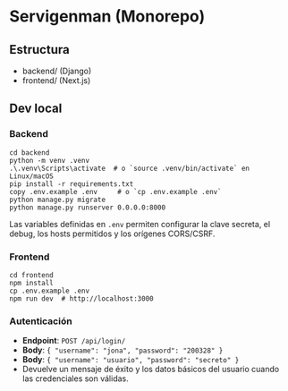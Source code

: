 ﻿# Servigenman (Monorepo)

## Estructura
- backend/ (Django)
- frontend/ (Next.js)

## Dev local
### Backend
```
cd backend
python -m venv .venv
.\.venv\Scripts\activate  # o `source .venv/bin/activate` en Linux/macOS
pip install -r requirements.txt
copy .env.example .env     # o `cp .env.example .env`
python manage.py migrate
python manage.py runserver 0.0.0.0:8000
```

Las variables definidas en `.env` permiten configurar la clave secreta, el debug, los hosts permitidos y los orígenes CORS/CSRF.

### Frontend
```
cd frontend
npm install
cp .env.example .env
npm run dev  # http://localhost:3000
```

### Autenticación
- **Endpoint**: `POST /api/login/`
- **Body**: `{ "username": "jona", "password": "200328" }`
- **Body**: `{ "username": "usuario", "password": "secreto" }`
- Devuelve un mensaje de éxito y los datos básicos del usuario cuando las credenciales son válidas.
